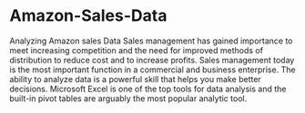 # Amazon-Sales-Data
Analyzing Amazon sales Data
Sales management has gained importance to meet increasing competition and the need
for improved methods of distribution to reduce cost and to increase profits. Sales
management today is the most important function in a commercial and business
enterprise.
The ability to analyze data is a powerful skill that helps you make better decisions. Microsoft Excel is one of the top tools for data analysis and the built-in pivot tables are arguably the most popular analytic tool.
